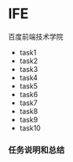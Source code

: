 # IFE
百度前端技术学院

- task1
- task2
- task3
- task4
- task5
- task6
- task7
- task8
- task9
- task10

### 任务说明和总结
